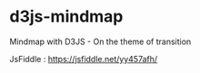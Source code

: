 # d3js-mindmap
Mindmap with D3JS - On the theme of transition


JsFiddle : https://jsfiddle.net/yy457afh/
